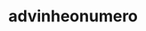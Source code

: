 # advinheonumero
<!--O sistema irá sortear um número entre 1 e 10, o sistema só irá encerrar quando o usuário adivinhar o número sorteado-->
